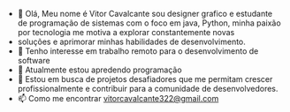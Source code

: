 - 👋 Olá, Meu nome é Vitor Cavalcante sou designer grafico e estudante de programação de sistemas com o foco em java, Python, minha paixão por tecnologia me motiva a explorar constantemente novas
- soluções e aprimorar minhas habilidades de desenvolvimento.
- 👀 Tenho interesse em trabalho remoto para o desenvolvimento de software   
- 🌱 Atualmente estou apredendo programação
- 💞️ Estou em busca de projetos desafiadores que me permitam crescer profissionalmente e contribuir para a comunidade de desenvolvedores.
- 📫 Como me encontrar vitorcavalcante322@gmail.com
